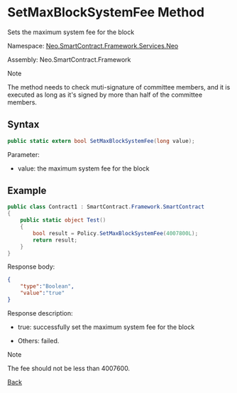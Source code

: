 # SetMaxBlockSystemFee Method

Sets the maximum system fee for the block

Namespace: [Neo.SmartContract.Framework.Services.Neo](../../neo.md)

Assembly: Neo.SmartContract.Framework

> [!Note]
>
> The method needs to check muti-signature of committee members, and it is executed as long as it's signed by more than half of the committee members.

## Syntax

```c#
public static extern bool SetMaxBlockSystemFee(long value);
```

Parameter:

- value: the maximum system fee for the block

## Example

```c#
public class Contract1 : SmartContract.Framework.SmartContract
{
    public static object Test()
    {
        bool result = Policy.SetMaxBlockSystemFee(4007800L);
        return result;
    }
}
```

Response body:

```json
{
	"type":"Boolean",
	"value":"true"
}
```

Response description:

- true: successfully set the maximum system fee for the block

- Others: failed.

>[!Note]
>
>The fee should not be less than 4007600.

[Back](../Policy.md)